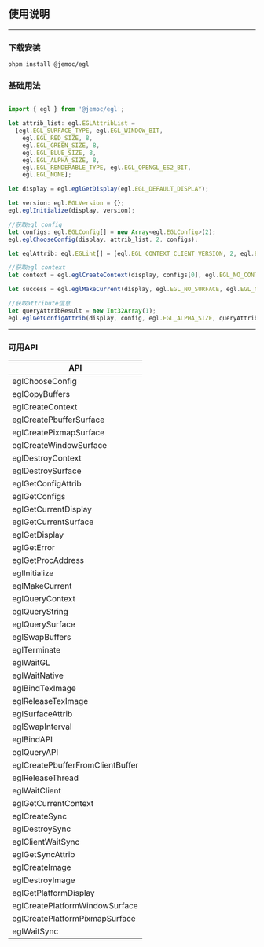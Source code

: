 ## 使用说明

---

### 下载安装

```shell
ohpm install @jemoc/egl
```

### 基础用法

```typescript

import { egl } from '@jemoc/egl';

let attrib_list: egl.EGLAttribList =
  [egl.EGL_SURFACE_TYPE, egl.EGL_WINDOW_BIT,
    egl.EGL_RED_SIZE, 8,
    egl.EGL_GREEN_SIZE, 8,
    egl.EGL_BLUE_SIZE, 8,
    egl.EGL_ALPHA_SIZE, 8,
    egl.EGL_RENDERABLE_TYPE, egl.EGL_OPENGL_ES2_BIT,
    egl.EGL_NONE];

let display = egl.eglGetDisplay(egl.EGL_DEFAULT_DISPLAY);

let version: egl.EGLVersion = {};
egl.eglInitialize(display, version);

//获取egl config
let configs: egl.EGLConfig[] = new Array<egl.EGLConfig>(2);
egl.eglChooseConfig(display, attrib_list, 2, configs);

let eglAttrib: egl.EGLint[] = [egl.EGL_CONTEXT_CLIENT_VERSION, 2, egl.EGL_NONE];

//获取egl context
let context = egl.eglCreateContext(display, configs[0], egl.EGL_NO_CONTEXT, eglAttrib);

let success = egl.eglMakeCurrent(display, egl.EGL_NO_SURFACE, egl.EGL_NO_SURFACE, context);

//获取attribute信息
let queryAttribResult = new Int32Array(1);
egl.eglGetConfigAttrib(display, config, egl.EGL_ALPHA_SIZE, queryAttribResult);
```


---

### 可用API
| API                              | 
|----------------------------------| 
| eglChooseConfig                  |
| eglCopyBuffers                   |
| eglCreateContext                 |
| eglCreatePbufferSurface          |
| eglCreatePixmapSurface           |
| eglCreateWindowSurface           |
| eglDestroyContext                |
| eglDestroySurface                |
| eglGetConfigAttrib               |
| eglGetConfigs                    |
| eglGetCurrentDisplay             |
| eglGetCurrentSurface             |
| eglGetDisplay                    |
| eglGetError                      |
| eglGetProcAddress                |
| eglInitialize                    |
| eglMakeCurrent                   |
| eglQueryContext                  |
| eglQueryString                   |
| eglQuerySurface                  |
| eglSwapBuffers                   |
| eglTerminate                     |
| eglWaitGL                        |
| eglWaitNative                    |
| eglBindTexImage                  |
| eglReleaseTexImage               |
| eglSurfaceAttrib                 |
| eglSwapInterval                  |
| eglBindAPI                       |
| eglQueryAPI                      |
| eglCreatePbufferFromClientBuffer |
| eglReleaseThread                 |
| eglWaitClient                    |
| eglGetCurrentContext             |
| eglCreateSync                    |
| eglDestroySync                   |
| eglClientWaitSync                |
| eglGetSyncAttrib                 |
| eglCreateImage                   |
| eglDestroyImage                  |
| eglGetPlatformDisplay            |
| eglCreatePlatformWindowSurface   |
| eglCreatePlatformPixmapSurface   |
| eglWaitSync                      |
